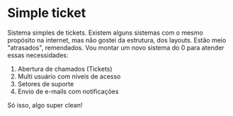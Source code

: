 # Simple ticket
Sistema simples de tickets. Existem alguns sistemas com o mesmo propósito na internet, mas não gostei da estrutura, dos layouts. Estão meio "atrasados", remendados. Vou montar um novo sistema do 0 para atender essas necessidades:

1) Abertura de chamados (Tickets)
2) Multi usuário com níveis de acesso
3) Setores de suporte
4) Envio de e-mails com notificações

Só isso, algo super clean! 
